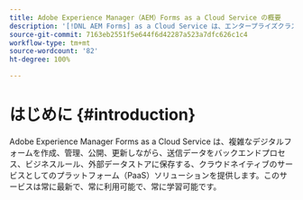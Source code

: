```yaml
---
title: Adobe Experience Manager（AEM）Forms as a Cloud Service の概要
description: '[!DNL AEM Forms] as a Cloud Service は、エンタープライズクラスのフォームとビジネスプロセスを作成、管理、公開するためのプラットフォームです。'
source-git-commit: 7163eb2551f5e644f6d42287a523a7dfc626c1c4
workflow-type: tm+mt
source-wordcount: '82'
ht-degree: 100%

---
```



# はじめに {#introduction}

Adobe Experience Manager Forms as a Cloud Service は、複雑なデジタルフォームを作成、管理、公開、更新しながら、送信データをバックエンドプロセス、ビジネスルール、外部データストアに保存する、クラウドネイティブのサービスとしてのプラットフォーム（PaaS）ソリューションを提供します。このサービスは常に最新で、常に利用可能で、常に学習可能です。